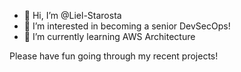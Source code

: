 - 👋 Hi, I’m @Liel-Starosta
- 👀 I’m interested in becoming a senior DevSecOps!
- 🌱 I’m currently learning AWS Architecture


Please have fun going through my recent projects!

<!---
Liel-Starosta/Liel-Starosta is a ✨ special ✨ repository because its `README.md` (this file) appears on your GitHub profile.
You can click the Preview link to take a look at your changes.
--->
